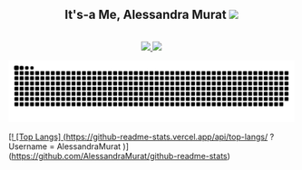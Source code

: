 <h2 align="center" fontsize="12px"> It's-a Me, Alessandra Murat <img src=https://github.com/TheDudeThatCode/TheDudeThatCode/blob/master/Assets/Mario_Hello_Big.gif width="50"></h2>

<br>
<div align="center">
  <a href="https://github.com/rafaballerini">
  <img height="180em" src="https://github-readme-stats.vercel.app/api?username=AlessandraMurat&show_icons=true&theme=algolia&include_all_commits=true&count_private=true"/>
  <img height="180em" src="https://github-readme-stats.vercel.app/api/top-langs/?username=AlessandraMurat&layout=demo&langs_count=7&theme=algolia"/>
</div>

<div>
 
  ![Snake animation](https://github.com/AlessandraMurat/AlessandraMurat/blob/output/github-contribution-grid-snake.svg)
 
</div>
  
 <div>
   
   [! [Top Langs] (https://github-readme-stats.vercel.app/api/top-langs/ ? Username = AlessandraMurat )] (https://github.com/AlessandraMurat/github-readme-stats)
   
  </div>
